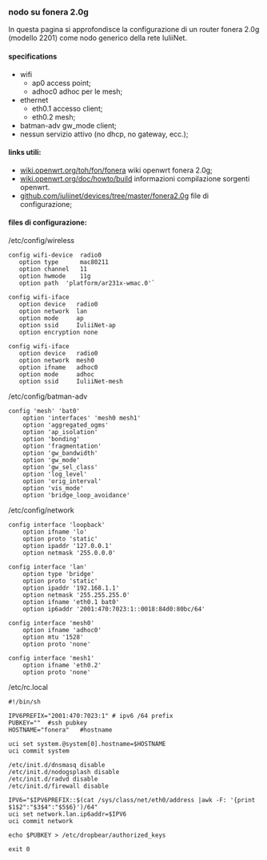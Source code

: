 ### nodo su fonera 2.0g

In questa pagina si approfondisce la configurazione di un router fonera 2.0g (modello 2201) come nodo generico della rete IuliiNet.

#### specifications

* wifi
    * ap0 access point;
    * adhoc0 adhoc per le mesh;
* ethernet
    * eth0.1 accesso client;
    * eth0.2 mesh;
* batman-adv gw_mode client;
* nessun servizio attivo (no dhcp, no gateway, ecc.);

#### links utili:

* [wiki.openwrt.org/toh/fon/fonera](http://wiki.openwrt.org/toh/fon/fonera) wiki openwrt fonera 2.0g;
* [wiki.openwrt.org/doc/howto/build](http://wiki.openwrt.org/doc/howto/build "building openwrt") informazioni compilazione sorgenti openwrt.
* [github.com/iuliinet/devices/tree/master/fonera2.0g](https://github.com/iuliinet/devices/tree/master/fonera2.0g) file di configurazione;

#### files di configurazione:

/etc/config/wireless

    config wifi-device  radio0
       option type      mac80211
       option channel   11
       option hwmode	11g
       option path	'platform/ar231x-wmac.0'`
       
    config wifi-iface              
       option device   radio0
       option network  lan
       option mode     ap
       option ssid     IuliiNet-ap
       option encryption none

    config wifi-iface
       option device   radio0
       option network  mesh0
       option ifname   adhoc0
       option mode     adhoc
       option ssid     IuliiNet-mesh

/etc/config/batman-adv

    config 'mesh' 'bat0'
        option 'interfaces' 'mesh0 mesh1'
        option 'aggregated_ogms'
        option 'ap_isolation'
        option 'bonding'
        option 'fragmentation'
        option 'gw_bandwidth'
        option 'gw_mode'
       	option 'gw_sel_class'
       	option 'log_level'
       	option 'orig_interval'
       	option 'vis_mode'
       	option 'bridge_loop_avoidance'

/etc/config/network

    config interface 'loopback'
        option ifname 'lo'
    	option proto 'static'
    	option ipaddr '127.0.0.1'
     	option netmask '255.0.0.0'

    config interface 'lan'
     	option type 'bridge'
    	option proto 'static'
    	option ipaddr '192.168.1.1'
    	option netmask '255.255.255.0'
    	option ifname 'eth0.1 bat0'
       	option ip6addr '2001:470:7023:1::0018:84d0:80bc/64'

    config interface 'mesh0'
    	option ifname 'adhoc0'
    	option mtu '1528'
    	option proto 'none'
   
    config interface 'mesh1'
    	option ifname 'eth0.2'
      	option proto 'none' 

/etc/rc.local

    #!/bin/sh

    IPV6PREFIX="2001:470:7023:1" # ipv6 /64 prefix
    PUBKEY=""  #ssh pubkey
    HOSTNAME="fonera"   #hostname

    uci set system.@system[0].hostname=$HOSTNAME
    uci commit system
                                 
    /etc/init.d/dnsmasq disable
    /etc/init.d/nodogsplash disable
    /etc/init.d/radvd disable      
    /etc/init.d/firewall disable
                                    
    IPV6="$IPV6PREFIX::$(cat /sys/class/net/eth0/address |awk -F: '{print $1$2":"$3$4":"$5$6}')/64"
    uci set network.lan.ip6addr=$IPV6                                                              
    uci commit network
  
    echo $PUBKEY > /etc/dropbear/authorized_keys
    
    exit 0
